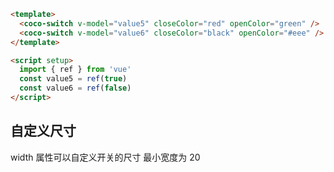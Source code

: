 ```html
<template>
  <coco-switch v-model="value5" closeColor="red" openColor="green" />
  <coco-switch v-model="value6" closeColor="black" openColor="#eee" />
</template>

<script setup>
  import { ref } from 'vue'
  const value5 = ref(true)
  const value6 = ref(false)
</script>
```

## 自定义尺寸

width 属性可以自定义开关的尺寸 最小宽度为 20

